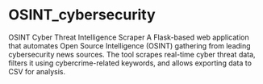 # OSINT_cybersecurity
OSINT Cyber Threat Intelligence Scraper A Flask-based web application that automates Open Source Intelligence (OSINT) gathering from leading cybersecurity news sources. The tool scrapes real-time cyber threat data, filters it using cybercrime-related keywords, and allows exporting data to CSV for analysis.

